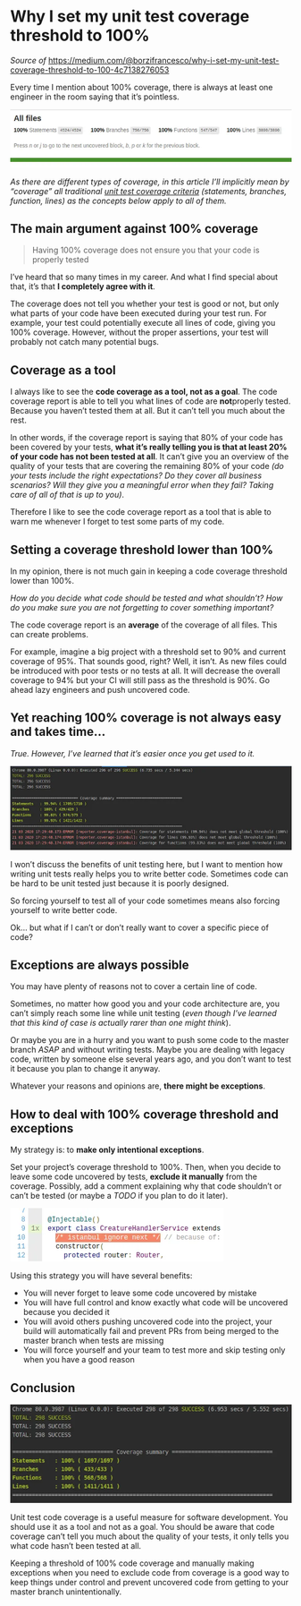 # Why I set my unit test coverage threshold to 100%

_Source of_ https://medium.com/@borzifrancesco/why-i-set-my-unit-test-coverage-threshold-to-100-4c7138276053

Every time I mention about 100% coverage, there is always at least one engineer in the room saying that it’s pointless.

![istanbul-coverage-report-example.webp](img/istanbul-coverage-report-example.webp)

_As there are different types of coverage, in this article I’ll implicitly mean by “coverage” all traditional_ [_unit test coverage criteria_](https://en.wikipedia.org/wiki/Code_coverage#Coverage_criteria) _(statements, branches, function, lines) as the concepts below apply to all of them._

## The main argument against 100% coverage

> Having 100% coverage does not ensure you that your code is properly tested

I’ve heard that so many times in my career. And what I find special about that, it’s that **I completely agree with it**.

The coverage does not tell you whether your test is good or not, but only what parts of your code have been executed during your test run. For example, your test could potentially execute all lines of code, giving you 100% coverage. However, without the proper assertions, your test will probably not catch many potential bugs.

## Coverage as a tool

I always like to see the **code coverage as a tool, not as a goal**. The code coverage report is able to tell you what lines of code are **not**properly tested. Because you haven’t tested them at all. But it can’t tell you much about the rest.

In other words, if the coverage report is saying that 80% of your code has been covered by your tests, **what it’s really telling you is that at least 20% of your code has not been tested at all**. It can’t give you an overview of the quality of your tests that are covering the remaining 80% of your code _(do your tests include the right expectations? Do they cover all business scenarios? Will they give you a meaningful error when they fail? Taking care of all of that is up to you)_.

Therefore I like to see the code coverage report as a tool that is able to warn me whenever I forget to test some parts of my code.

## Setting a coverage threshold lower than 100%

In my opinion, there is not much gain in keeping a code coverage threshold lower than 100%.

_How do you decide what code should be tested and what shouldn’t? How do you make sure you are not forgetting to cover something important?_

The code coverage report is an **average** of the coverage of all files. This can create problems.

For example, imagine a big project with a threshold set to 90% and current coverage of 95%. That sounds good, right? Well, it isn’t. As new files could be introduced with poor tests or no tests at all. It will decrease the overall coverage to 94% but your CI will still pass as the threshold is 90%. Go ahead lazy engineers and push uncovered code.

## Yet reaching 100% coverage is not always easy and takes time…

_True. However, I’ve learned that it’s easier once you get used to it._


![coverage-fails-example.webp](img/coverage-fails-example.webp)

I won’t discuss the benefits of unit testing here, but I want to mention how writing unit tests really helps you to write better code. Sometimes code can be hard to be unit tested just because it is poorly designed.

So forcing yourself to test all of your code sometimes means also forcing yourself to write better code.

Ok… but what if I can’t or don’t really want to cover a specific piece of code?

## Exceptions are always possible

You may have plenty of reasons not to cover a certain line of code.

Sometimes, no matter how good you and your code architecture are, you can’t simply reach some line while unit testing (_even though I’ve learned that this kind of case is actually rarer than one might think_).

Or maybe you are in a hurry and you want to push some code to the master branch _ASAP_ and without writing tests. Maybe you are dealing with legacy code, written by someone else several years ago, and you don’t want to test it because you plan to change it anyway.

Whatever your reasons and opinions are, **there might be exceptions**.

## How to deal with 100% coverage threshold and exceptions

My strategy is: to **make only intentional exceptions**.

Set your project’s coverage threshold to 100%. Then, when you decide to leave some code uncovered by tests, **exclude it manually** from the coverage. Possibly, add a comment explaining why that code shouldn’t or can’t be tested (or maybe a _TODO_ if you plan to do it later).

![istanbul-ignore-next-example.webp](img/istanbul-ignore-next-example.webp)


Using this strategy you will have several benefits:

*   You will never forget to leave some code uncovered by mistake
*   You will have full control and know exactly what code will be uncovered because you decided it
*   You will avoid others pushing uncovered code into the project, your build will automatically fail and prevent PRs from being merged to the master branch when tests are missing
*   You will force yourself and your team to test more and skip testing only when you have a good reason

## Conclusion

![coverage-succeeds-example.webp](img/coverage-succeeds-example.webp)

Unit test code coverage is a useful measure for software development. You should use it as a tool and not as a goal. You should be aware that code coverage can’t tell you much about the quality of your tests, it only tells you what code hasn’t been tested at all.

Keeping a threshold of 100% code coverage and manually making exceptions when you need to exclude code from coverage is a good way to keep things under control and prevent uncovered code from getting to your master branch unintentionally.
